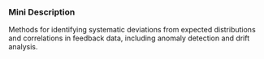 ### Mini Description

Methods for identifying systematic deviations from expected distributions and correlations in feedback data, including anomaly detection and drift analysis.
